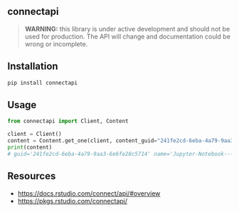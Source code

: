 ## connectapi

> **WARNING:** this library is under active development and should not be used for production. The API will change and documentation could be wrong or incomplete.

## Installation

```bash
pip install connectapi
```

## Usage

```python
from connectapi import Client, Content

client = Client()
content = Content.get_one(client, content_guid="241fe2cd-6eba-4a79-9aa3-6e6fe28c5714")
print(content)
# guid='241fe2cd-6eba-4a79-9aa3-6e6fe28c5714' name='Jupyter-Notebook---Palmer-Penguins-1662582421920' title='Jupyter Notebook - Palmer Penguins' description='' access_type='all' connection_timeout=None read_timeout=None init_timeout=None idle_timeout=None max_processes=None min_processes=None max_conns_per_process=None load_factor=None created_time=datetime.datetime(2022, 9, 7, 20, 27, 2, tzinfo=datetime.timezone.utc) last_deployed_time=datetime.datetime(2022, 9, 7, 20, 30, tzinfo=datetime.timezone.utc) bundle_id='61875' app_mode='jupyter-static' content_category='' parameterized=False cluster_name='Kubernetes' image_name='ghcr.io/rstudio/content-pro:r4.1.3-py3.10.4-bionic' r_version=None py_version='3.10.4' quarto_version=None run_as=None run_as_current_user=False owner_guid='d03a6b7a-c818-4e40-8ef9-84ca567f9671' content_url='https://colorado.rstudio.com/rsc/content/241fe2cd-6eba-4a79-9aa3-6e6fe28c5714/' dashboard_url='https://colorado.rstudio.com/rsc/connect/#/apps/241fe2cd-6eba-4a79-9aa3-6e6fe28c5714' role=None id='12560' client=Client(connect_server='https://colorado.rstudio.com/rsc', connect_api_key='XXXXXXXX', api_endpoint='https://colorado.rstudio.com/rsc/__api__/v1')
```

## Resources

- <https://docs.rstudio.com/connect/api/#overview>
- <https://pkgs.rstudio.com/connectapi/>